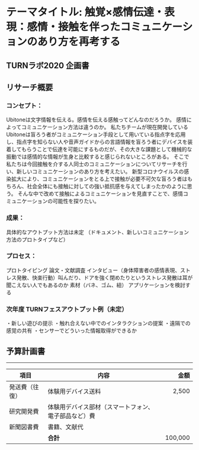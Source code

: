 # テーマタイトル: **触覚×感情伝達・表現：感情・接触を伴ったコミュニケーションのあり方を再考する**
## TURNラボ2020 企画書

## リサーチ概要

### コンセプト：
Ubitoneは文字情報を伝える。感情を伝える感触ってどんなのだろうか。
感情によってコミュニケーション方法は違うのか。
私たちチームが現在開発しているUbitoneは盲ろう者がコミュニケーション手段として用いている指点字を応用し、指点字を知らない人や音声ガイドからの言語情報を盲ろう者にデバイスを装着してもらうことで伝達を可能にするものだが、その大きな課題として機械的な振動では感情的な情報が生身と比較すると感じられないところがある。
そこで私たちは今回接触を介する人同士のコミュニケーションについてリサーチを行い、新しいコミュニケーションのあり方を考えたい。
新型コロナウイルスの感染拡大により、コミュニケーションをとる上で接触が必要不可欠な盲ろう者はもちろん、社会全体にも接触に対しての強い抵抗感を与えてしまったかのように思う。
そんな中で改めて接触によるコミュニケーションを見直すことで、感情コミュニケーションの可能性を探りたい。

### 成果：
具体的なアウトプット方法は未定
（ドキュメント、新しいコミュニケーション方法のプロトタイプなど）

### プロセス：
プロトタイピング
論文・文献調査
インタビュー（身体障害者の感情表現、ストレス発散、快楽行動）叫んだり、ドアを強く閉めたりというストレス発散は耳が聞こえない人でもあるのか
素材（バネ、ゴム、紐）
アプリケーションを検討する

### 次年度 TURNフェスアウトプット例（未定）
・新しい遊びの提示
・触れ合えない中でのインタラクションの提案
・遠隔での感覚の共有
・センサーでどういった情報取得ができるか

## 予算計画書
---
項目 | 内容 | 金額 
--|--|--:
発送費（往復）|体験用デバイス送料|2,500
研究開発費|体験用デバイス部材（スマートフォン、電子部品など）費|
新聞図書費|書籍、文献代|
&nbsp;|**合計**|100,000
